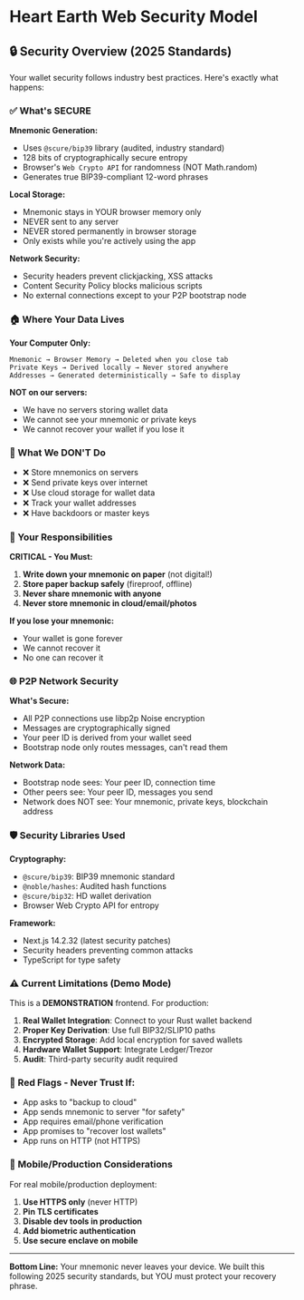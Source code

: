 # Heart Earth Web Security Model

## 🔒 Security Overview (2025 Standards)

Your wallet security follows industry best practices. Here's exactly what happens:

### ✅ What's SECURE

**Mnemonic Generation:**
- Uses `@scure/bip39` library (audited, industry standard)
- 128 bits of cryptographically secure entropy
- Browser's `Web Crypto API` for randomness (NOT Math.random)
- Generates true BIP39-compliant 12-word phrases

**Local Storage:**
- Mnemonic stays in YOUR browser memory only
- NEVER sent to any server
- NEVER stored permanently in browser storage
- Only exists while you're actively using the app

**Network Security:**
- Security headers prevent clickjacking, XSS attacks
- Content Security Policy blocks malicious scripts
- No external connections except to your P2P bootstrap node

### 🏠 Where Your Data Lives

**Your Computer Only:**
```
Mnemonic → Browser Memory → Deleted when you close tab
Private Keys → Derived locally → Never stored anywhere
Addresses → Generated deterministically → Safe to display
```

**NOT on our servers:**
- We have no servers storing wallet data
- We cannot see your mnemonic or private keys
- We cannot recover your wallet if you lose it

### 🚫 What We DON'T Do

- ❌ Store mnemonics on servers
- ❌ Send private keys over internet
- ❌ Use cloud storage for wallet data
- ❌ Track your wallet addresses
- ❌ Have backdoors or master keys

### 🔐 Your Responsibilities

**CRITICAL - You Must:**
1. **Write down your mnemonic on paper** (not digital!)
2. **Store paper backup safely** (fireproof, offline)
3. **Never share mnemonic with anyone**
4. **Never store mnemonic in cloud/email/photos**

**If you lose your mnemonic:**
- Your wallet is gone forever
- We cannot recover it
- No one can recover it

### 🌐 P2P Network Security

**What's Secure:**
- All P2P connections use libp2p Noise encryption
- Messages are cryptographically signed
- Your peer ID is derived from your wallet seed
- Bootstrap node only routes messages, can't read them

**Network Data:**
- Bootstrap node sees: Your peer ID, connection time
- Other peers see: Your peer ID, messages you send
- Network does NOT see: Your mnemonic, private keys, blockchain address

### 🛡️ Security Libraries Used

**Cryptography:**
- `@scure/bip39`: BIP39 mnemonic standard
- `@noble/hashes`: Audited hash functions  
- `@scure/bip32`: HD wallet derivation
- Browser Web Crypto API for entropy

**Framework:**
- Next.js 14.2.32 (latest security patches)
- Security headers preventing common attacks
- TypeScript for type safety

### ⚠️ Current Limitations (Demo Mode)

This is a **DEMONSTRATION** frontend. For production:

1. **Real Wallet Integration**: Connect to your Rust wallet backend
2. **Proper Key Derivation**: Use full BIP32/SLIP10 paths
3. **Encrypted Storage**: Add local encryption for saved wallets
4. **Hardware Wallet Support**: Integrate Ledger/Trezor
5. **Audit**: Third-party security audit required

### 🚨 Red Flags - Never Trust If:

- App asks to "backup to cloud"
- App sends mnemonic to server "for safety"
- App requires email/phone verification
- App promises to "recover lost wallets"
- App runs on HTTP (not HTTPS)

### 📱 Mobile/Production Considerations

For real mobile/production deployment:

1. **Use HTTPS only** (never HTTP)
2. **Pin TLS certificates**
3. **Disable dev tools in production**
4. **Add biometric authentication**
5. **Use secure enclave on mobile**

---

**Bottom Line:** Your mnemonic never leaves your device. We built this following 2025 security standards, but YOU must protect your recovery phrase.
